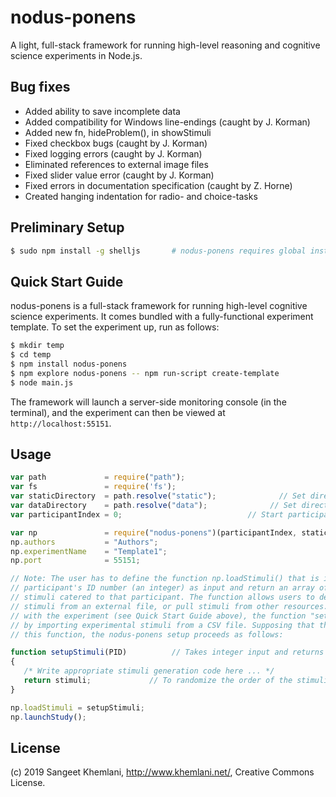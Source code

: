 # nodus-ponens

A light, full-stack framework for running high-level reasoning and cognitive science experiments in Node.js.

## Bug fixes

* Added ability to save incomplete data
* Added compatibility for Windows line-endings (caught by J. Korman)
* Added new fn, hideProblem(), in showStimuli
* Fixed checkbox bugs (caught by J. Korman)
* Fixed logging errors (caught by J. Korman)
* Eliminated references to external image files
* Fixed slider value error (caught by J. Korman)
* Fixed errors in documentation specification (caught by Z. Horne)
* Created hanging indentation for radio- and choice-tasks

## Preliminary Setup

```bash
$ sudo npm install -g shelljs       # nodus-ponens requires global installation of "shelljs"
```

## Quick Start Guide
nodus-ponens is a full-stack framework for running high-level cognitive science experiments. It comes bundled with a fully-functional experiment template. To set the experiment up, run as follows:

```bash
$ mkdir temp
$ cd temp
$ npm install nodus-ponens
$ npm explore nodus-ponens -- npm run-script create-template
$ node main.js
```

The framework will launch a server-side monitoring console (in the terminal), and the experiment can then be viewed at `http://localhost:55151`.

## Usage

```js
var path             = require("path");
var fs               = require('fs');
var staticDirectory  = path.resolve("static");              // Set directory of static HTML+CSS files
var dataDirectory    = path.resolve("data");              // Set directory where data will be written
var participantIndex = 0;                            // Start participant numbering at this value + 1

var np               = require("nodus-ponens")(participantIndex, staticDirectory, dataDirectory);
np.authors           = "Authors";
np.experimentName    = "Template1";
np.port              = 55151;

// Note: The user has to define the function np.loadStimuli() that is intended to take a
// participant's ID number (an integer) as input and return an array of objects representing the
// stimuli catered to that participant. The function allows users to define stimuli directly, read
// stimuli from an external file, or pull stimuli from other resources. In the template file included
// with the experiment (see Quick Start Guide above), the function "setupStimuli" serves this purpose
// by importing experimental stimuli from a CSV file. Supposing that the user successfully defines
// this function, the nodus-ponens setup proceeds as follows:

function setupStimuli(PID)          // Takes integer input and returns stimuli as set of JSON objects
{
   /* Write appropriate stimuli generation code here ... */
   return stimuli;             // To randomize the order of the stimuli, return np.randomize(stimuli)
}

np.loadStimuli = setupStimuli;
np.launchStudy();
```
## License

(c) 2019 Sangeet Khemlani, http://www.khemlani.net/, Creative Commons License.